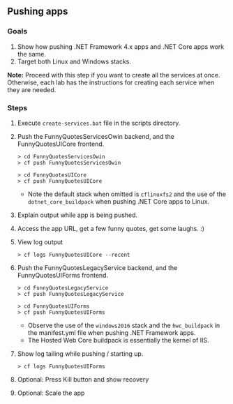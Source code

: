 ## Pushing apps
 
### Goals
1. Show how pushing .NET Framework 4.x apps and .NET Core apps work the same.
1. Target both Linux and Windows stacks.

**Note:** Proceed with this step if you want to create all the services at once. Otherwise, each lab has the instructions for creating each service when they are needed.

### Steps
1. Execute `create-services.bat` file in the scripts directory.
1. Push the FunnyQuotesServicesOwin backend, and the FunnyQuotesUICore frontend.

    ```
    > cd FunnyQuotesServicesOwin
    > cf push FunnyQuotesServicesOwin
    ```
    ```
    > cd FunnyQuotesUICore
    > cf push FunnyQuotesUICore
    ```
    
    * Note the default stack when omitted is `cflinuxfs2` and the use of the `dotnet_core_buildpack` when pushing .NET Core apps to Linux.
        
1. Explain output while app is being pushed.
1. Access the app URL, get a few funny quotes, get some laughs. :)
1. View log output

    ```
    > cf logs FunnyQuotesUICore --recent
    ```

1. Push the FunnyQuotesLegacyService backend, and the FunnyQuotesUIForms frontend.

    ```
    > cd FunnyQuotesLegacyService
    > cf push FunnyQuotesLegacyService
    ```
    ```
    > cd FunnyQuotesUIForms
    > cf push FunnyQuotesUIForms
    ```

    * Observe the use of the `windows2016` stack and the `hwc_buildpack` in the manifest.yml file when pushing .NET Framework apps.
    * The Hosted Web Core buildpack is essentially the kernel of IIS.

1. Show log tailing while pushing / starting up.

    ```
    > cf logs FunnyQuotesUIForms
    ```
  
1. Optional: Press Kill button and show recovery
1. Optional: Scale the app
